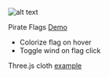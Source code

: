 ![alt text](https://github.com/nikpundik/react-three-fiber-cloth-example/blob/master/example.gif?raw=true)

Pirate Flags [Demo](https://pirates-beta.now.sh)

- Colorize flag on hover
- Toggle wind on flag click

Three.js cloth [example](https://threejs.org/examples/#webgl_animation_cloth)
